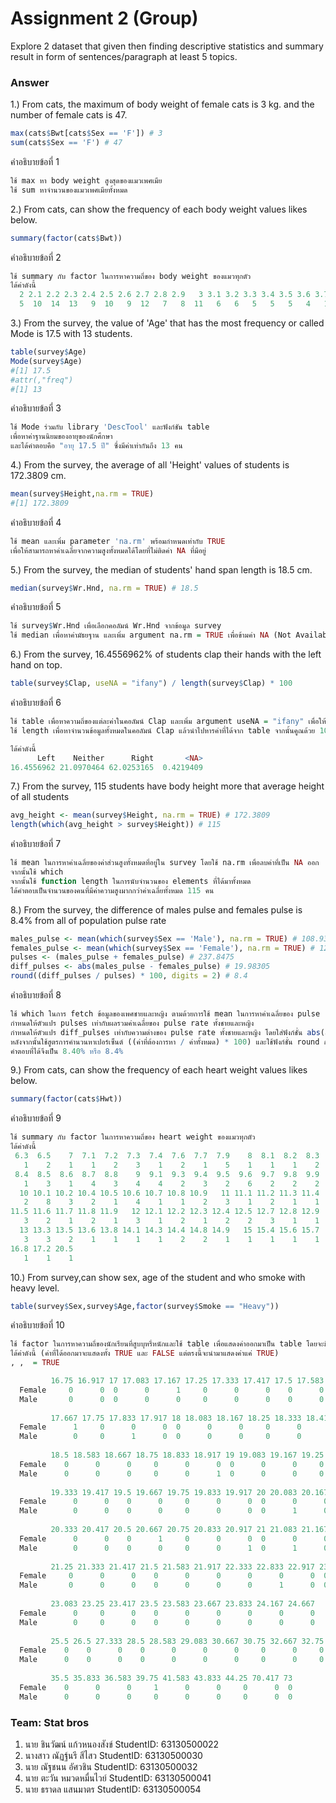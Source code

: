 # Assignment 2 (Group)
Explore 2 dataset that given then finding descriptive statistics and summary result in form of sentences/paragraph at least 5 topics.

### Answer

1.) From cats, the maximum of body weight of female cats is 3 kg. and the number of female cats is 47.
```R
max(cats$Bwt[cats$Sex == 'F']) # 3
sum(cats$Sex == 'F') # 47
```
คำอธิบายข้อที่ 1
```R
ใช้ max หา body weight สูงสุดของแมวเพศเมีย
ใช้ sum หาจำนวนของแมวเพศเมียทั้งหมด
```

2.) From cats, can show the frequency of each body weight values likes below. 
```R
summary(factor(cats$Bwt)) 
```
คำอธิบายข้อที่ 2
```R
ใช้ summary กับ factor ในการหาความถี่ของ body weight ของแมวทุกตัว
ได้ค่าดังนี้
  2 2.1 2.2 2.3 2.4 2.5 2.6 2.7 2.8 2.9   3 3.1 3.2 3.3 3.4 3.5 3.6 3.7 3.8 3.9 
  5  10  14  13   9  10   9  12   7   8  11   6   6   5   5   5   4   1   2   2 
```

3.) From the survey, the value of 'Age' that has the most frequency or called Mode is 17.5 with 13 students.
```R
table(survey$Age)
Mode(survey$Age)
#[1] 17.5
#attr(,"freq")
#[1] 13
```
คำอธิบายข้อที่ 3
```R
ใช้ Mode ร่วมกับ library 'DescTool' และฟังก์ชัน table
เพื่อหาค่าฐานนิยมของอายุของนักศึกษา
และได้คำตอบคือ "อายุ 17.5 ปี" ซึ่งมีค่าเท่ากันถึง 13 คน
```

4.) From the survey, the average of all 'Height' values of students is 172.3809 cm.
```R
mean(survey$Height,na.rm = TRUE)
#[1] 172.3809
```
คำอธิบายข้อที่ 4
```R
ใช้ mean และเพิ่ม parameter 'na.rm' พร้อมกำหนดเท่ากับ TRUE
เพื่อให้สามารถหาค่าเฉลี่ยจากความสูงทั้งหมดได้โดยที่ไม่ติดค่า NA ที่มีอยู่
```

5.) From the survey, the median of students' hand span length is 18.5 cm.
```R
median(survey$Wr.Hnd, na.rm = TRUE) # 18.5
```
คำอธิบายข้อที่ 5
```R
ใช้ survey$Wr.Hnd เพื่อเลือกคอลัมน์ Wr.Hnd จากข้อมูล survey
ใช้ median เพื่อหาค่ามัธยฐาน และเพิ่ม argument na.rm = TRUE เพื่อข้ามค่า NA (Not Available)
```

6.) From the survey, 16.4556962% of students clap their hands with the left hand on top.
```R
table(survey$Clap, useNA = "ifany") / length(survey$Clap) * 100
```
คำอธิบายข้อที่ 6
```R
ใช้ table เพื่อหาความถี่ของแต่ละค่าในคอลัมน์ Clap และเพิ่ม argument useNA = "ifany" เพื่อให้แสดงความถี่ของค่า NA (Not Available) ด้วย
ใช้ length เพื่อหาจำนวนข้อมูลทั้งหมดในคอลัมน์ Clap แล้วนำไปหารค่าที่ได้จาก table จากนั้นคูณด้วย 100 เพื่อทำให้เป็นค่าเปอร์เซ็นต์

ได้ค่าดังนี้
      Left    Neither      Right       <NA> 
16.4556962 21.0970464 62.0253165  0.4219409
```

7.) From the survey, 115 students have body height more that average height of all students
```R
avg_height <- mean(survey$Height, na.rm = TRUE) # 172.3809
length(which(avg_height > survey$Height)) # 115
```
คำอธิบายข้อที่ 7
```R
ใช้ mean ในการหาค่าเฉลี่ยของค่าส่วนสูงทั้งหมดที่อยู่ใน survey โดยใช้ na.rm เพื่อลบค่าที่เป็น NA ออก
จากนั้นใช้ which 
จากนั้นใช้ function length ในการนับจำนวนของ elements ที่ได้มาทั้งหมด
ได้คำตอบเป็นจำนวนของคนที่มีค่าความสูงมากกว่าค่าเฉลี่ยทั้งหมด 115 คน
```

8.) From the survey, the difference of males pulse and females pulse is 8.4% from all of population pulse rate
```R
males_pulse <- mean(which(survey$Sex == 'Male'), na.rm = TRUE) # 108.9322
females_pulse <- mean(which(survey$Sex == 'Female'), na.rm = TRUE) # 128.9153
pulses <- (males_pulse + females_pulse) # 237.8475
diff_pulses <- abs(males_pulse - females_pulse) # 19.98305
round((diff_pulses / pulses) * 100, digits = 2) # 8.4
```
คำอธิบายข้อที่ 8
```R
ใช้ which ในการ fetch ข้อมูลของเพศชายและหญิง ตามด้วยการใช้ mean ในการหาค่าเฉลี่ยของ pulse rate ทั้งชายและหญิงตามลำดับ
กำหนดให้ตัวแปร pulses เท่ากับผลรวมค่าเฉลี่ยของ pulse rate ทั้งชายและหญิง
กำหนดให้ตัวแปร diff_pulses เท่ากับความต่างของ pulse rate ทั้งชายและหญิง โดยใส่ฟังก์ชั่น abs(absolute) เพื่อให้ความต่างออกมาเป็นบวกในกรณีที่ผลต่างติดลบ
หลังจากนั้นใช้สูตรการคำนวนหาเปอร์เซ็นต์ ((ค่าที่ต้องการหา / ค่าทั้งหมด) * 100) และใช้ฟังก์ชั่น round กำหนด digits = 2 เพื่อ format ผลลัพธ์ให้ออกมาเป็นทศนิยม 2 ตำแหน่ง
คำตอบที่ได้จึงเป็น 8.40% หรือ 8.4%
```

9.) From cats, can show the frequency of each heart weight values likes below.
```R 
summary(factor(cats$Hwt))
```
คำอธิบายข้อที่ 9
```R
ใช้ summary กับ factor ในการหาความถี่ของ heart weight ของแมวทุกตัว
ได้ค่าดังนี้
 6.3  6.5    7  7.1  7.2  7.3  7.4  7.6  7.7  7.9    8  8.1  8.2  8.3 
   1    2    1    1    2    3    1    2    1    5    1    1    1    2 
 8.4  8.5  8.6  8.7  8.8    9  9.1  9.3  9.4  9.5  9.6  9.7  9.8  9.9 
   1    3    1    4    3    4    4    2    3    2    6    2    2    2 
  10 10.1 10.2 10.4 10.5 10.6 10.7 10.8 10.9   11 11.1 11.2 11.3 11.4 
   2    8    3    2    1    4    1    1    2    3    1    2    1    1 
11.5 11.6 11.7 11.8 11.9   12 12.1 12.2 12.3 12.4 12.5 12.7 12.8 12.9 
   3    2    1    2    1    3    1    2    1    2    2    3    1    1 
  13 13.3 13.5 13.6 13.8 14.1 14.3 14.4 14.8 14.9   15 15.4 15.6 15.7 
   3    3    2    1    1    1    1    2    2    1    1    1    1    1 
16.8 17.2 20.5 
   1    1    1 
```

10.) From survey,can show sex, age of the student and who smoke with heavy level.
```R
table(survey$Sex,survey$Age,factor(survey$Smoke == "Heavy"))
```
คำอธิบายข้อที่ 10
```R
ใช้ factor ในการหาความถี่ของนักเรียนที่สูบบุหรี่หนักและใช้ table เพื่อแสดงค่าออกมาเป็น table โดยจะมีการแสดงค่าของเพศ,อายุ และค่าความถี่ของนักเรียนที่สูบบุหรี่หนัก
ได้ค่าดังนี้ (ค่าที่ได้ออกมาจะแสดงทั้ง TRUE และ FALSE แต่ตรงนี้จะนำมาแสดงค่าแค่ TRUE)
, ,  = TRUE

         16.75 16.917 17 17.083 17.167 17.25 17.333 17.417 17.5 17.583
  Female     0      0  0      0      1     0      0      0    0      0
  Male       0      0  0      0      0     0      0      0    0      0
        
         17.667 17.75 17.833 17.917 18 18.083 18.167 18.25 18.333 18.417
  Female      1     0      0      0  0      0      0     0      0      1
  Male        0     0      1      0  0      0      0     0      0      0
        
         18.5 18.583 18.667 18.75 18.833 18.917 19 19.083 19.167 19.25
  Female    0      0      0     0      0      0  0      0      0     0
  Male      0      0      0     0      0      1  0      0      0     0
        
         19.333 19.417 19.5 19.667 19.75 19.833 19.917 20 20.083 20.167
  Female      0      0    0      0     0      0      0  0      0      0
  Male        0      0    0      0     0      0      0  0      1      0
        
         20.333 20.417 20.5 20.667 20.75 20.833 20.917 21 21.083 21.167
  Female      0      0    0      1     0      0      0  0      0      0
  Male        0      0    0      0     0      0      1  0      1      0
        
         21.25 21.333 21.417 21.5 21.583 21.917 22.333 22.833 22.917 23
  Female     0      0      0    0      0      0      0      0      0  0
  Male       0      0      0    0      0      0      0      1      0  0
        
         23.083 23.25 23.417 23.5 23.583 23.667 23.833 24.167 24.667
  Female      0     0      0    0      0      0      0      0      0
  Male        0     0      0    0      0      0      0      0      0
        
         25.5 26.5 27.333 28.5 28.583 29.083 30.667 30.75 32.667 32.75
  Female    0    0      0    0      0      0      0     0      0     0
  Male      0    0      0    0      0      0      0     0      0     0
        
         35.5 35.833 36.583 39.75 41.583 43.833 44.25 70.417 73
  Female    0      0      0     1      0      0     0      0  0
  Male      0      0      0     0      0      0     0      0  0
```

### Team: Stat bros
1. นาย ชินวัฒน์ แก้วหนองสังข์ StudentID: 63130500022
2. นางสาว ณัฏฐ์นรี สีไสว StudentID: 63130500030
3. นาย ณัฐชนน อัศวชิน StudentID: 63130500032
4. นาย ตะวัน หมวดหมื่นไวย์ StudentID: 63130500041
5. นาย ธราดล แสนมาตร StudentID: 63130500054
